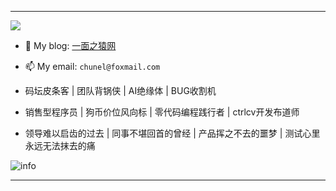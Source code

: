 ---- 
![](https://visitor-badge.glitch.me/badge?page_id=ChunelFeng.ChunelFeng)

- 💬 My blog: [一面之猿网](http://www.chunel.cn/)
- 📫 My email: `chunel@foxmail.com`

- 码坛皮条客 | 团队背锅侠 | AI绝缘体 | BUG收割机
- 销售型程序员 | 狗币价位风向标 | 零代码编程践行者 | ctrlcv开发布道师
- 领导难以启齿的过去 | 同事不堪回首的曾经 | 产品挥之不去的噩梦 | 测试心里永远无法抹去的痛

![info](https://github-readme-stats.vercel.app/api?username=ChunelFeng&show_icons=true&count_private=true&hide=prs&theme=default_repocard)

---- 
<!--
### Top Repositories

<a href="https://github.com/ChunelFeng/CGraph">
  <img align="center" src="https://github-readme-stats.vercel.app/api/pin/?username=ChunelFeng&repo=CGraph&theme=buefy" />
</a>

<a href="https://github.com/ChunelFeng/caiss">
  <img align="center" src="https://github-readme-stats.vercel.app/api/pin/?username=ChunelFeng&repo=caiss&theme=buefy" />
</a>

<a href="https://github.com/ChunelFeng/CThreadPool">
  <img align="center" src="https://github-readme-stats.vercel.app/api/pin/?username=ChunelFeng&repo=CThreadPool&theme=buefy" />
</a>

-->
